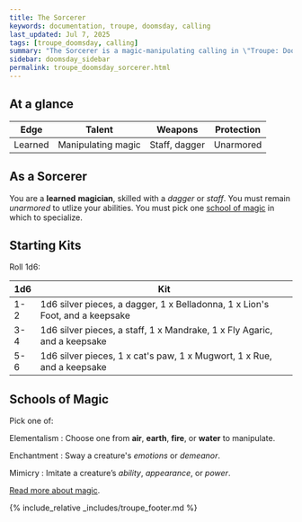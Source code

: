 ```yaml
---
title: The Sorcerer
keywords: documentation, troupe, doomsday, calling
last_updated: Jul 7, 2025
tags: [troupe_doomsday, calling]
summary: "The Sorcerer is a magic-manipulating calling in \"Troupe: Doomsday\"."
sidebar: doomsday_sidebar
permalink: troupe_doomsday_sorcerer.html
---
```


## At a glance

| Edge    | Talent             | Weapons       | Protection |
| ------- | ------------------ | ------------- | ---------- |
| Learned | Manipulating magic | Staff, dagger | Unarmored  |

## As a Sorcerer

You are a **learned** **magician**, skilled with a *dagger* or *staff*. You must remain *unarmored* to utlize your abilities. You must pick one [school of magic](#schools-of-magic) in which to specialize.

## Starting Kits

Roll 1d6:

| 1d6 | Kit                                                                          |
| --- | ---------------------------------------------------------------------------- |
| 1-2 | 1d6 silver pieces, a dagger, 1 x Belladonna, 1 x Lion's Foot, and a keepsake |
| 3-4 | 1d6 silver pieces, a staff, 1 x Mandrake, 1 x Fly Agaric, and a keepsake     |
| 5-6 | 1d6 silver pieces, 1 x cat's paw, 1 x Mugwort, 1 x Rue, and a keepsake       |

## Schools of Magic

Pick one of:

Elementalism
: Choose one from **air**, **earth**, **fire**, or **water** to manipulate.

Enchantment
: Sway a creature's *emotions* or *demeanor*.

Mimicry
: Imitate a creature’s *ability*, *appearance*, or *power*.

[Read more about magic](troupe_doomsday_magic.html).

{% include_relative _includes/troupe_footer.md %}
